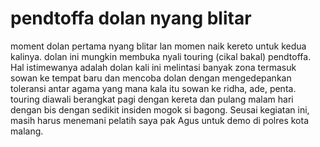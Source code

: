 # pendtoffa dolan nyang blitar
 moment dolan pertama nyang blitar lan momen naik kereto untuk kedua kalinya. dolan ini mungkin membuka nyali touring (cikal bakal) pendtoffa. Hal istimewanya adalah dolan kali ini melintasi banyak zona termasuk sowan ke tempat baru dan mencoba dolan dengan mengedepankan toleransi antar agama yang mana kala itu sowan ke ridha, ade, penta. touring diawali berangkat pagi dengan kereta dan pulang malam hari dengan bis dengan sedikit insiden mogok si bagong. Seusai kegiatan ini, masih harus menemani pelatih saya pak Agus untuk demo di polres kota malang.
